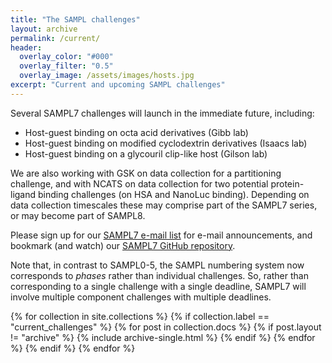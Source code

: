 ```yaml
---
title: "The SAMPL challenges"
layout: archive
permalink: /current/
header:
  overlay_color: "#000"
  overlay_filter: "0.5"
  overlay_image: /assets/images/hosts.jpg
excerpt: "Current and upcoming SAMPL challenges"
---
```


Several SAMPL7 challenges will launch in the immediate future, including:
- Host-guest binding on octa acid derivatives (Gibb lab)
- Host-guest binding on modified cyclodextrin derivatives (Isaacs lab)
- Host-guest binding on a glycouril clip-like host (Gilson lab)

We are also working with GSK on data collection for a partitioning challenge, and with NCATS on data collection for two potential protein-ligand binding challenges (on HSA and NanoLuc binding). Depending on data collection timescales these may comprise part of the SAMPL7 series, or may become part of SAMPL8. 

Please sign up for our [SAMPL7 e-mail list](http://eepurl.com/gpBBun) for e-mail announcements, and bookmark (and watch) our [SAMPL7 GitHub repository](https://github.com/MobleyLab/SAMPL7).

Note that, in contrast to SAMPL0-5, the SAMPL numbering system now corresponds to *phases* rather than individual challenges. So, rather than corresponding to a single challenge with a single deadline, SAMPL7 will involve multiple component challenges with multiple deadlines.


{% for collection in site.collections %}
  {% if collection.label == "current_challenges" %}
    {% for post in collection.docs %}
	  {% if post.layout != "archive" %}
        {% include archive-single.html %}
	  {% endif %}
    {% endfor %}
  {% endif %}
{% endfor %}
